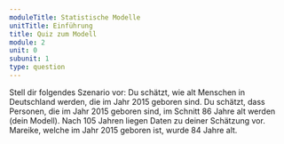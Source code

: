```yaml
---
moduleTitle: Statistische Modelle
unitTitle: Einführung
title: Quiz zum Modell
module: 2
unit: 0
subunit: 1
type: question
---
```


Stell dir folgendes Szenario vor: Du schätzt, wie alt Menschen in Deutschland werden, die im Jahr 2015 geboren sind. Du schätzt, dass Personen, die im Jahr 2015 geboren sind, im Schnitt 86 Jahre alt werden (dein Modell). Nach 105 Jahren liegen Daten zu deiner Schätzung vor. Mareike, welche im Jahr 2015 geboren ist, wurde 84 Jahre alt. 

<singlechoice question="Wie groß ist der Fehler für Mareike?"></singlechoice>